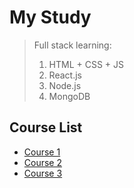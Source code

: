 # My Study
> Full stack learning:
> 1. HTML + CSS + JS
> 2. React.js
> 3. Node.js
> 4. MongoDB


## Course List
- [Course 1](https://github.com/cheliu754/myStudy/issues/1)
- [Course 2](https://github.com/cheliu754/myStudy/issues/2)
- [Course 3](https://github.com/cheliu754/myStudy/issues/3)
